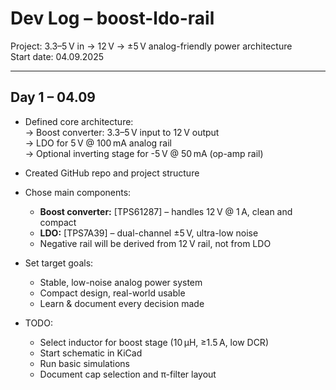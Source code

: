# Dev Log – boost-ldo-rail
Project: 3.3–5 V in → 12 V → ±5 V analog-friendly power architecture  
Start date: 04.09.2025

---

## Day 1 – 04.09

- Defined core architecture:  
  → Boost converter: 3.3–5 V input to 12 V output  
  → LDO for 5 V @ 100 mA analog rail  
  → Optional inverting stage for -5 V @ 50 mA (op-amp rail)

- Created GitHub repo and project structure

- Chose main components:
  - **Boost converter:** [TPS61287] – handles 12 V @ 1 A, clean and compact
  - **LDO:** [TPS7A39] – dual-channel ±5 V, ultra-low noise
  - Negative rail will be derived from 12 V rail, not from LDO

- Set target goals:
  - Stable, low-noise analog power system
  - Compact design, real-world usable
  - Learn & document every decision made

- TODO:
  - Select inductor for boost stage (10 µH, ≥1.5 A, low DCR)
  - Start schematic in KiCad
  - Run basic simulations
  - Document cap selection and π-filter layout


